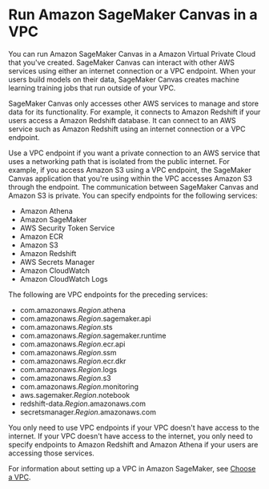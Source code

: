 # Run Amazon SageMaker Canvas in a VPC<a name="canvas-vpc"></a>

You can run Amazon SageMaker Canvas in a Amazon Virtual Private Cloud that you've created\. SageMaker Canvas can interact with other AWS services using either an internet connection or a VPC endpoint\. When your users build models on their data, SageMaker Canvas creates machine learning training jobs that run outside of your VPC\.

SageMaker Canvas only accesses other AWS services to manage and store data for its functionality\. For example, it connects to Amazon Redshift if your users access a Amazon Redshift database\. It can connect to an AWS service such as Amazon Redshift using an internet connection or a VPC endpoint\.

Use a VPC endpoint if you want a private connection to an AWS service that uses a networking path that is isolated from the public internet\. For example, if you access Amazon S3 using a VPC endpoint, the SageMaker Canvas application that you're using within the VPC accesses Amazon S3 through the endpoint\. The communication between SageMaker Canvas and Amazon S3 is private\. You can specify endpoints for the following services:
+ Amazon Athena
+ Amazon SageMaker
+ AWS Security Token Service
+ Amazon ECR
+ Amazon S3
+ Amazon Redshift
+ AWS Secrets Manager
+ Amazon CloudWatch
+ Amazon CloudWatch Logs

The following are VPC endpoints for the preceding services:
+ com\.amazonaws\.*Region*\.athena
+ com\.amazonaws\.*Region*\.sagemaker\.api
+ com\.amazonaws\.*Region*\.sts
+ com\.amazonaws\.*Region*\.sagemaker\.runtime
+ com\.amazonaws\.*Region*\.ecr\.api
+ com\.amazonaws\.*Region*\.ssm
+ com\.amazonaws\.*Region*\.ecr\.dkr
+ com\.amazonaws\.*Region*\.logs
+ com\.amazonaws\.*Region*\.s3
+ com\.amazonaws\.*Region*\.monitoring
+ aws\.sagemaker\.*Region*\.notebook
+ redshift\-data\.*Region*\.amazonaws\.com
+ secretsmanager\.*Region*\.amazonaws\.com

You only need to use VPC endpoints if your VPC doesn't have access to the internet\. If your VPC doesn't have access to the internet, you only need to specify endpoints to Amazon Redshift and Amazon Athena if your users are accessing those services\.

For information about setting up a VPC in Amazon SageMaker, see [Choose a VPC](onboard-vpc.md)\.
